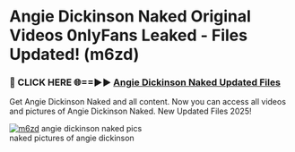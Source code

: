 # Angie Dickinson Naked Original Videos 0nlyFans Leaked - Files Updated! (m6zd)

<h3>🔴 CLICK HERE 🌐==►► <a href="https://tinyurl.com/up5wt9bj" rel="nofollow">Angie Dickinson Naked Updated Files</a></h3>

Get Angie Dickinson Naked and all content. Now you can access all videos and pictures of Angie Dickinson Naked. New Updated Files 2025!

[![m6zd](https://i.imgur.com/ABiUzMV.gif)](https://tinyurl.com/up5wt9bj)
angie dickinson naked pics<br>
naked pictures of angie dickinson